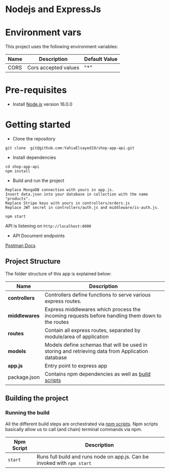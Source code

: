 # Nodejs and ExpressJs

# Environment vars
This project uses the following environment variables:

| Name                          | Description                         | Default Value                                  |
| ----------------------------- | ------------------------------------| -----------------------------------------------|
|CORS           | Cors accepted values            | "*"      |


# Pre-requisites
- Install [Node.js](https://nodejs.org/en/) version 16.0.0


# Getting started
- Clone the repository
```
git clone  git@github.com:YahiaElsayed19/shop-app-api.git
```
- Install dependencies
```
cd shop-app-api
npm install
```
- Build and run the project
```
Replace MongoDB connection with yours in app.js.
Insert data.json into your database in collection with the name "products".
Replace Stripe keys with yours in controllers/orders.js
Replace JWT secret in controllers/auth.js and middleware/is-auth.js.
```
```
npm start
```
  API is listening on `http://localhost:4000`

- API Document endpoints

[Postman Docs](https://documenter.getpostman.com/view/24067778/2s9YXb84zj)







## Project Structure
The folder structure of this app is explained below:

| Name | Description |
| ------------------------ | --------------------------------------------------------------------------------------------- |
| **controllers**      | Controllers define functions to serve various express routes. 
| **middlewares**      | Express middlewares which process the incoming requests before handling them down to the routes
| **routes**           | Contain all express routes, separated by module/area of application                       
| **models**           | Models define schemas that will be used in storing and retrieving data from Application database  |
| **app.js**        | Entry point to express app                                                               |
| package.json             | Contains npm dependencies as well as [build scripts](#what-if-a-library-isnt-on-definitelytyped)   | tsconfig.json            | Config settings for compiling source code only written in TypeScript                                               |

## Building the project

### Running the build
All the different build steps are orchestrated via [npm scripts](https://docs.npmjs.com/misc/scripts).
Npm scripts basically allow us to call (and chain) terminal commands via npm.

| Npm Script | Description |
| ------------------------- | ------------------------------------------------------------------------------------------------- |
| `start`                   | Runs full build and runs node on app.js. Can be invoked with `npm start`                  |
